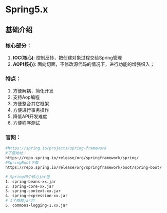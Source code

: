 # Spring5.x

## 基础介绍

### 核心部分：

1. **IOC(核心)**: 控制反转，把创建对象过程交给Spring管理
2. **AOP(核心)**:  面向切面，不修改源代码的情况下，进行功能的增强织入；

### 特点：

1. 方便解耦，简化开发
2. 支持Aop编程
3. 方便整合其它框架
4. 方便进行事务操作
5. 降低API开发难度
6. 方便程序测试

### 官网：

```sh
#https://spring.io/projects/spring-framework
#下载地址：
https://repo.spring.io/release/org/springframework/spring/
#SpringBoot下载
https://repo.spring.io/release/org/springframework/boot/spring-boot/

# Spring四个核心jar包
1. spring-beans-xx.jar
2. spring-core-xx.jar
3. spring-context-xx.jar
4. spring-expression-xx.jar
# 1个依赖jar包
5. commons-logging-1.xx.jar
```



